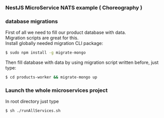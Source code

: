 ### NestJS MicroService NATS example ( Choreography )

### database migrations
First of all we need to fill our product database with data. <br/>
Migration scripts are great for this. <br/>
Install globally needed migration CLI package: <br/> 
```bash
$ sudo npm install -g migrate-mongo
```
Then fill database with data by using migration script written before, just type:
```bash
$ cd products-worker && migrate-mongo up
```


### Launch the whole microservices project

In root directory just type
```bash
$ sh ./runAllServices.sh
```
